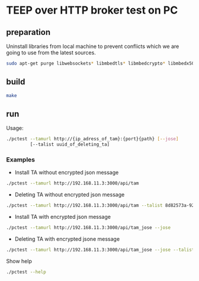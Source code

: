 # TEEP over HTTP broker test on PC

## preparation

Uninstall libraries from local machine to prevent conflicts
which we are going to use from the latest sources.

```bash
sudo apt-get purge libwebsockets* libmbedtls* libmbedcrypto* libmbedx509*
```

## build

```bash
make
```

## run

Usage:
```sh
./pctest --tamurl http://{ip_adress_of_tam}:{port}{path} [--jose]  
         [--talist uuid_of_deleting_ta]
```

### Examples

* Install TA without encrypted json message
```bash
./pctest --tamurl http://192.168.11.3:3000/api/tam
```

* Deleting TA without encrypted json message
```bash
./pctest --tamurl http://192.168.11.3:3000/api/tam --talist 8d82573a-926d-4754-9353-32dc29997f74
```

* Install TA with encrypted json message
```bash
./pctest --tamurl http://192.168.11.3:3000/api/tam_jose --jose
```

* Deleting TA with encrypted jsone message
```bash
./pctest --tamurl http://192.168.11.3:3000/api/tam_jose --jose --talist 8d82573a-926d-4754-9353-32dc29997f74
```

Show help
```bash
./pctest --help
```
